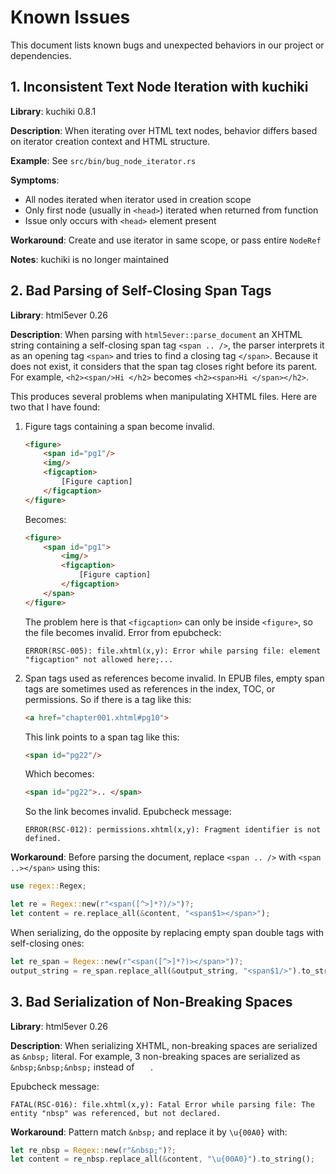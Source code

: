 # Known Issues

This document lists known bugs and unexpected behaviors in our project or dependencies.

## 1. Inconsistent Text Node Iteration with kuchiki

**Library**: kuchiki 0.8.1

**Description**: When iterating over HTML text nodes, behavior differs based on iterator creation context and HTML structure.

**Example**: See `src/bin/bug_node_iterator.rs`

**Symptoms**:
- All nodes iterated when iterator used in creation scope
- Only first node (usually in `<head>`) iterated when returned from function
- Issue only occurs with `<head>` element present

**Workaround**: Create and use iterator in same scope, or pass entire `NodeRef`

**Notes**: kuchiki is no longer maintained

## 2. Bad Parsing of Self-Closing Span Tags

**Library**: html5ever 0.26

**Description**: When parsing with `html5ever::parse_document` an XHTML string containing a self-closing span tag `<span .. />`, the parser interprets it as an opening tag `<span>` and tries to find a closing tag `</span>`. Because it does not exist, it considers that the span tag closes right before its parent. For example, `<h2><span/>Hi </h2>` becomes `<h2><span>Hi </span></h2>`.

This produces several problems when manipulating XHTML files. Here are two that I have found:

1. Figure tags containing a span become invalid.
   ```html
   <figure>
       <span id="pg1"/>
       <img/>
       <figcaption>
           [Figure caption]
       </figcaption>
   </figure>
   ```
   Becomes:
   ```html
   <figure>
       <span id="pg1">
           <img/>
           <figcaption>
               [Figure caption]
           </figcaption>
       </span>
   </figure>
   ```
   The problem here is that `<figcaption>` can only be inside `<figure>`, so the file becomes invalid.
   Error from epubcheck:
   ```
   ERROR(RSC-005): file.xhtml(x,y): Error while parsing file: element "figcaption" not allowed here;...
   ```

2. Span tags used as references become invalid.
   In EPUB files, empty span tags are sometimes used as references in the index, TOC, or permissions. So if there is a tag like this:
   ```html
   <a href="chapter001.xhtml#pg10">
   ```
   This link points to a span tag like this:
   ```html
   <span id="pg22"/>
   ```
   Which becomes:
   ```html
   <span id="pg22">.. </span>
   ```
   So the link becomes invalid.
   Epubcheck message:
   ```
   ERROR(RSC-012): permissions.xhtml(x,y): Fragment identifier is not defined.
   ```

**Workaround**: Before parsing the document, replace `<span .. />` with `<span ..></span>` using this:
```rust
use regex::Regex;

let re = Regex::new(r"<span([^>]*?)/>")?;
let content = re.replace_all(&content, "<span$1></span>");
```
When serializing, do the opposite by replacing empty span double tags with self-closing ones:
```rust
let re_span = Regex::new(r"<span([^>]*?)></span>")?;
output_string = re_span.replace_all(&output_string, "<span$1/>").to_string();
```

## 3. Bad Serialization of Non-Breaking Spaces

**Library**: html5ever 0.26

**Description**: When serializing XHTML, non-breaking spaces are serialized as `&nbsp;` literal. For example, 3 non-breaking spaces are serialized as `&nbsp;&nbsp;&nbsp;` instead of `   `.

Epubcheck message:
```
FATAL(RSC-016): file.xhtml(x,y): Fatal Error while parsing file: The entity "nbsp" was referenced, but not declared.
```

**Workaround**: Pattern match `&nbsp;` and replace it by `\u{00A0}` with: 
```rust
let re_nbsp = Regex::new(r"&nbsp;")?;
let content = re_nbsp.replace_all(&content, "\u{00A0}").to_string();
```
